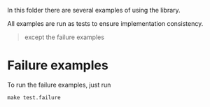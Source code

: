 In this folder there are several examples of using the library.

All examples are run as tests to ensure implementation consistency.

> except the failure examples

# Failure examples
To run the failure examples, just run

```shell
make test.failure
```
